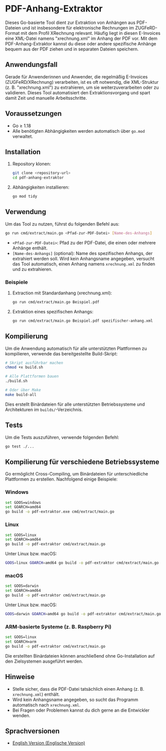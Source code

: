 # PDF-Anhang-Extraktor

Dieses Go-basierte Tool dient zur Extraktion von Anhängen aus PDF-Dateien und ist insbesondere für elektronische Rechnungen im ZUGFeRD-Format mit dem Profil XRechnung relevant. Häufig liegt in diesen E-Invoices eine XML-Datei namens "xrechnung.xml" im Anhang der PDF vor. Mit dem PDF-Anhang-Extraktor kannst du diese oder andere spezifische Anhänge bequem aus der PDF ziehen und in separaten Dateien speichern.

## Anwendungsfall

Gerade für Anwenderinnen und Anwender, die regelmäßig E-Invoices (ZUGFeRD/XRechnung) verarbeiten, ist es oft notwendig, die XML-Struktur (z. B. "xrechnung.xml") zu extrahieren, um sie weiterzuverarbeiten oder zu validieren. Dieses Tool automatisiert den Extraktionsvorgang und spart damit Zeit und manuelle Arbeitsschritte.

## Voraussetzungen

- Go ≥ 1.18
- Alle benötigten Abhängigkeiten werden automatisch über `go.mod` verwaltet.

## Installation

1. Repository klonen:

   ```bash
   git clone <repository-url>
   cd pdf-anhang-extraktor
   ```

2. Abhängigkeiten installieren:

   ```bash
   go mod tidy
   ```

## Verwendung

Um das Tool zu nutzen, führst du folgenden Befehl aus:

```bash
go run cmd/extract/main.go <Pfad-zur-PDF-Datei> [Name-des-Anhangs]
```

- `<Pfad-zur-PDF-Datei>`: Pfad zu der PDF-Datei, die einen oder mehrere Anhänge enthält.
- `[Name-des-Anhangs]` (optional): Name des spezifischen Anhangs, der extrahiert werden soll.
  Wird kein Anhangsname angegeben, versucht das Tool automatisch, einen Anhang namens `xrechnung.xml` zu finden und zu extrahieren.

### Beispiele

1. Extraction mit Standardanhang (xrechnung.xml):

   ```bash
   go run cmd/extract/main.go Beispiel.pdf
   ```

2. Extraktion eines spezifischen Anhangs:

   ```bash
   go run cmd/extract/main.go Beispiel.pdf spezifischer-anhang.xml
   ```

## Kompilierung

Um die Anwendung automatisch für alle unterstützten Plattformen zu kompilieren, verwende das bereitgestellte Build-Skript:

```bash
# Skript ausführbar machen
chmod +x build.sh

# Alle Plattformen bauen
./build.sh

# Oder über Make
make build-all
```

Dies erstellt Binärdateien für alle unterstützten Betriebssysteme und Architekturen im `builds/`-Verzeichnis.

## Tests

Um die Tests auszuführen, verwende folgenden Befehl:

```bash
go test ./...
```

## Kompilierung für verschiedene Betriebssysteme

Go ermöglicht Cross-Compiling, um Binärdateien für unterschiedliche Plattformen zu erstellen. Nachfolgend einige Beispiele:

### Windows

```bash
set GOOS=windows
set GOARCH=amd64
go build -o pdf-extraktor.exe cmd/extract/main.go
```

### Linux

```bash
set GOOS=linux
set GOARCH=amd64
go build -o pdf-extraktor cmd/extract/main.go
```

Unter Linux bzw. macOS:

```bash
GOOS=linux GOARCH=amd64 go build -o pdf-extraktor cmd/extract/main.go
```

### macOS

```bash
set GOOS=darwin
set GOARCH=amd64
go build -o pdf-extraktor cmd/extract/main.go
```

Unter Linux bzw. macOS:

```bash
GOOS=darwin GOARCH=amd64 go build -o pdf-extraktor cmd/extract/main.go
```

### ARM-basierte Systeme (z. B. Raspberry Pi)

```bash
set GOOS=linux
set GOARCH=arm
go build -o pdf-extraktor cmd/extract/main.go
```

Die erstellten Binärdateien können anschließend ohne Go-Installation auf den Zielsystemen ausgeführt werden.

## Hinweise

- Stelle sicher, dass die PDF-Datei tatsächlich einen Anhang (z. B. `xrechnung.xml`) enthält.  
- Wird kein Anhangsname angegeben, so sucht das Programm automatisch nach `xrechnung.xml`.
- Bei Fragen oder Problemen kannst du dich gerne an die Entwickler wenden.

## Sprachversionen

- [English Version (Englische Version)](README.md)
